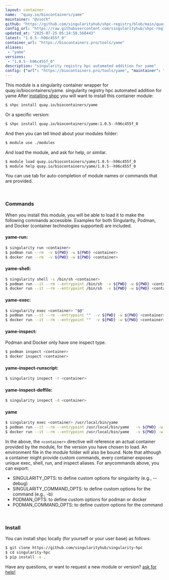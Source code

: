 ```yaml
---
layout: container
name:  "quay.io/biocontainers/yame"
maintainer: "@vsoch"
github: "https://github.com/singularityhub/shpc-registry/blob/main/quay.io/biocontainers/yame/container.yaml"
config_url: "https://raw.githubusercontent.com/singularityhub/shpc-registry/main/quay.io/biocontainers/yame/container.yaml"
updated_at: "2025-07-25 05:14:58.568443"
latest: "1.0.5--h96c455f_0"
container_url: "https://biocontainers.pro/tools/yame"
aliases:
 - "yame"
versions:
 - "1.0.5--h96c455f_0"
description: "singularity registry hpc automated addition for yame"
config: {"url": "https://biocontainers.pro/tools/yame", "maintainer": "@vsoch", "description": "singularity registry hpc automated addition for yame", "latest": {"1.0.5--h96c455f_0": "sha256:ec031252221a2a8b223010270a3373bbca239c6b904c20bb05030a81806c41f4"}, "tags": {"1.0.5--h96c455f_0": "sha256:ec031252221a2a8b223010270a3373bbca239c6b904c20bb05030a81806c41f4"}, "docker": "quay.io/biocontainers/yame", "aliases": {"yame": "/usr/local/bin/yame"}}
---
```


This module is a singularity container wrapper for quay.io/biocontainers/yame.
singularity registry hpc automated addition for yame
After [installing shpc](#install) you will want to install this container module:


```bash
$ shpc install quay.io/biocontainers/yame
```

Or a specific version:

```bash
$ shpc install quay.io/biocontainers/yame:1.0.5--h96c455f_0
```

And then you can tell lmod about your modules folder:

```bash
$ module use ./modules
```

And load the module, and ask for help, or similar.

```bash
$ module load quay.io/biocontainers/yame/1.0.5--h96c455f_0
$ module help quay.io/biocontainers/yame/1.0.5--h96c455f_0
```

You can use tab for auto-completion of module names or commands that are provided.

<br>

### Commands

When you install this module, you will be able to load it to make the following commands accessible.
Examples for both Singularity, Podman, and Docker (container technologies supported) are included.

#### yame-run:

```bash
$ singularity run <container>
$ podman run --rm  -v ${PWD} -w ${PWD} <container>
$ docker run --rm  -v ${PWD} -w ${PWD} <container>
```

#### yame-shell:

```bash
$ singularity shell -s /bin/sh <container>
$ podman run --it --rm --entrypoint /bin/sh  -v ${PWD} -w ${PWD} <container>
$ docker run --it --rm --entrypoint /bin/sh  -v ${PWD} -w ${PWD} <container>
```

#### yame-exec:

```bash
$ singularity exec <container> "$@"
$ podman run --it --rm --entrypoint ""  -v ${PWD} -w ${PWD} <container> "$@"
$ docker run --it --rm --entrypoint ""  -v ${PWD} -w ${PWD} <container> "$@"
```

#### yame-inspect:

Podman and Docker only have one inspect type.

```bash
$ podman inspect <container>
$ docker inspect <container>
```

#### yame-inspect-runscript:

```bash
$ singularity inspect -r <container>
```

#### yame-inspect-deffile:

```bash
$ singularity inspect -d <container>
```


#### yame

```bash
$ singularity exec <container> /usr/local/bin/yame
$ podman run --it --rm --entrypoint /usr/local/bin/yame   -v ${PWD} -w ${PWD} <container> -c " $@"
$ docker run --it --rm --entrypoint /usr/local/bin/yame   -v ${PWD} -w ${PWD} <container> -c " $@"
```



In the above, the `<container>` directive will reference an actual container provided
by the module, for the version you have chosen to load. An environment file in the
module folder will also be bound. Note that although a container
might provide custom commands, every container exposes unique exec, shell, run, and
inspect aliases. For anycommands above, you can export:

 - SINGULARITY_OPTS: to define custom options for singularity (e.g., --debug)
 - SINGULARITY_COMMAND_OPTS: to define custom options for the command (e.g., -b)
 - PODMAN_OPTS: to define custom options for podman or docker
 - PODMAN_COMMAND_OPTS: to define custom options for the command

<br>

### Install

You can install shpc locally (for yourself or your user base) as follows:

```bash
$ git clone https://github.com/singularityhub/singularity-hpc
$ cd singularity-hpc
$ pip install -e .
```

Have any questions, or want to request a new module or version? [ask for help!](https://github.com/singularityhub/singularity-hpc/issues)